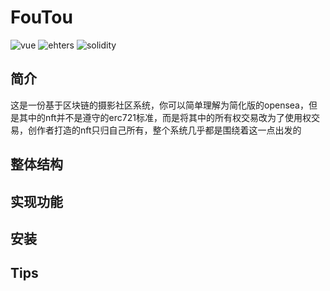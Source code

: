 # FouTou
![vue](https://img.shields.io/badge/%40vue-3.2.25-green?style=for-the-badge&logo=appveyor) ![ehters](https://img.shields.io/badge/%40ethers-5.6.9-brightgreen?style=for-the-badge&logo=appveyor) ![solidity](https://img.shields.io/badge/%40solidity-%5E0.8.7-blue?style=for-the-badge&logo=appveyor)
## 简介
这是一份基于区块链的摄影社区系统，你可以简单理解为简化版的opensea，但是其中的nft并不是遵守的erc721标准，而是将其中的所有权交易改为了使用权交易，创作者打造的nft只归自己所有，整个系统几乎都是围绕着这一点出发的
## 整体结构

## 实现功能

## 安装

## Tips


